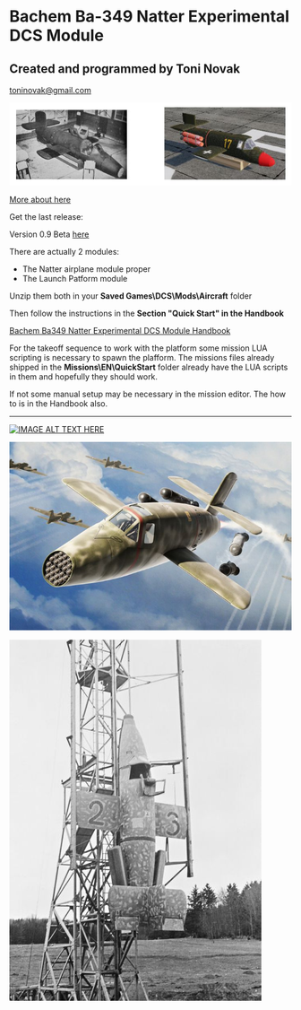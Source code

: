 # Bachem Ba-349 Natter Experimental DCS Module

## Created and programmed by Toni Novak

[toninovak@gmail.com](toninovak@gmail.com)

![Natter](https://github.com/tnnovak/Bachem-Ba349-Natter-DCS-Module/blob/main/pictures/ground.JPG)

[More about here](https://tnnvk.com/bachem-ba-349-natter-dcs-module/)

Get the last release:

Version 0.9 Beta [here](https://github.com/tnnovak/Bachem-Ba349-Natter-DCS-Module/releases/tag/v0.9)

There are actually 2 modules:

* The Natter airplane module proper
* The Launch Patform module

Unzip them both in your <b>Saved Games\DCS\Mods\Aircraft</b> folder

Then follow the instructions in the <b>Section "Quick Start" in the Handbook</b>

[Bachem Ba349 Natter Experimental DCS Module Handbook](https://github.com/tnnovak/Bachem-Ba349-Natter-DCS-Module/blob/main/Bachem%20Ba-349%20Natter%20Handbook.pdf)

For the takeoff sequence to work with the platform some mission LUA scripting is necessary to spawn the plafform.
The missions files already shipped in the <b>Missions\EN\QuickStart</b> folder already have the LUA scripts in them and hopefully they should work.

If not some manual setup may be necessary in the mission editor. The how to is in the Handbook also.

<hr>

<p align="center">

[![IMAGE ALT TEXT HERE](https://img.youtube.com/vi/z47nFUmBgfE/0.jpg)](https://www.youtube.com/watch?v=z47nFUmBgfE)
  
</p>

![Natter](https://github.com/tnnovak/Bachem-Ba349-Natter-DCS-Module/blob/main/pictures/8214-146-brp144001.jpg)

![Natter](https://github.com/tnnovak/Bachem-Ba349-Natter-DCS-Module/blob/main/pictures/bb_0850_bachemamabschussgeruest_lupe.jpg)




